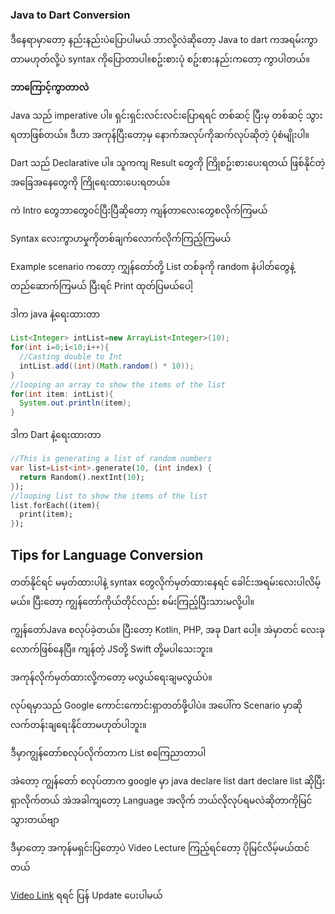### Java to Dart Conversion

ဒီနေရာမှာတော့ နည်းနည်းပဲပြောပါမယ် ဘာလို့လဲဆိုတော့ Java to dart ကအရမ်းကွာတာမဟုတ်လို့ပဲ syntax ကိုပြောတာပါ။စဥ်းစားပုံ စဥ်းစားနည်းကတော့ ကွာပါတယ်။ 

**ဘာကြောင့်ကွာတာလဲ**

Java သည် imperative ပါ။ ရှင်းရှင်းလင်းလင်းပြောရရင် တစ်ဆင့် ပြီးမှ တစ်ဆင့် သွားရတာဖြစ်တယ်။ ဒီဟာ အကုန်ပြီးတော့မှ နောက်အလုပ်ကိုဆက်လုပ်ဆိုတဲ့ ပုံစံမျိုးပါ။

Dart သည် Declarative ပါ။ သူကကျ Result တွေကို ကြိုစဥ်းစားပေးရတယ် ဖြစ်နိုင်တဲ့ အခြေအနေတွေကို ကြိုရေးထားပေးရတယ်။ 

ကဲ Intro တွေဘာတွေ၀င်ပြီးပြီဆိုတော့ ကျန်တာလေးတွေစလိုက်ကြမယ်

Syntax လေးကွာဟမှုကိုတစ်ချက်လောက်လိုက်ကြည့်ကြမယ် 

Example scenario ကတော့ ကျွှန်တော်တို့ List တစ်ခုကို random နံပါတ်တွေနဲ့ တည်ဆောက်ကြမယ် ပြီးရင် Print ထုတ်ပြမယ်ပေါ့

ဒါက java နဲ့ရေးထားတာ

```java
List<Integer> intList=new ArrayList<Integer>(10);
for(int i=0;i<10;i++){
  //Casting double to Int
  intList.add((int)(Math.random() * 10));
}
//looping an array to show the items of the list
for(int item: intList){
  System.out.println(item);
}
```

ဒါက Dart နဲ့ရေးထားတာ

```dart
//This is generating a list of random numbers
var list=List<int>.generate(10, (int index) {
  return Random().nextInt(10);
}); 
//looping list to show the items of the list
list.forEach((item){
  print(item);
});
```



 ## Tips for Language Conversion

တတ်နိုင်ရင် မမှတ်ထားပါနဲ့ syntax တွေလိုက်မှတ်ထားနေရင် ခေါင်းအရမ်းလေးပါလိမ့်မယ်။ ပြီးတော့ ကျွန်တော်ကိုယ်တိုင်လည်း စမ်းကြည့်ပြီးသားမလို့ပါ။

ကျွန်တော်Java စလုပ်ခဲ့တယ်။ ပြီးတော့ Kotlin, PHP, အခု Dart ပေါ့။ အဲမှာတင် လေးခုလောက်ဖြစ်နေပြီ။ ကျန်တဲ့ JSတို့ Swift တို့မပါသေးဘူး။ 

အကုန်လိုက်မှတ်ထားလို့ကတော့ မလွယ်ရေးချမလွယ်ပဲ။

လုပ်ရမှာသည် Google ကောင်းကောင်းရှာတတ်ဖို့ပါပဲ။ အပေါ်က Scenario မှာဆို လက်တန်းချရေးနိုင်တာမဟုတ်ပါဘူး။

ဒီမှာကျွန်တော်စလုပ်လိုက်တာက  List စကြေညာတာပါ  

အဲတော့ ကျွန်တော် စလုပ်တာက  google မှာ java declare list dart declare list ဆိုပြီးရှာလိုက်တယ် အဲအခါကျ‌တော့ Language အလိုက် ဘယ်လိုလုပ်ရမလဲဆိုတာကိုမြင်သွားတယ်ဗျာ

ဒီမှာတော့ အကုန်မရှင်းပြတော့ပဲ  Video Lecture ကြည့်ရင်တော့ ပိုမြင်လိမ့်မယ်ထင်တယ်

[Video Link]() ရရင် ပြန် Update ပေးပါမယ်

